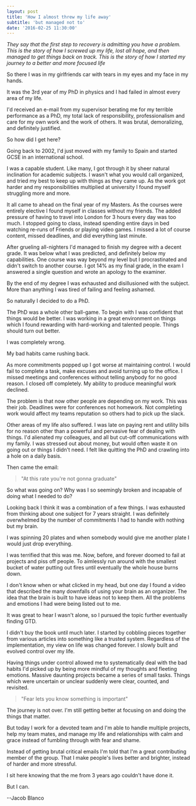 ```yaml
---
layout: post
title: 'How I almost threw my life away'
subtitle: 'but managed not to'
date: '2016-02-25 11:30:00'
---
```


*They say that the first step to recovery is admitting you have a problem. This is the story of how I screwed up my life, lost all hope, and then managed to get things back on track. This is the story of how I started my journey to a better and more focused life*

So there I was in my girlfriends car with tears in my eyes and my face in my hands.

It was the 3rd year of my PhD in physics and I had failed in almost every area of my life.

I'd received an e-mail from my supervisor berating me for my terrible performance as a PhD, my total lack of responsibility, professionalism and care for my own work and the work of others. It was brutal, demoralizing, and definitely justified.

So how did I get here?

Going back to 2002, I'd just moved with my family to Spain and started GCSE in an international school.

I was a capable student. Like many, I got through it by sheer natural inclination for academic subjects. I wasn't what you would call organized, and tried my best to keep up with things as they came up. As the work got harder and my responsibilities multiplied at university I found myself struggling more and more.

It all came to ahead on the final year of my Masters. As the courses were entirely elective I found myself in classes without my friends. The added pressure of having to travel into London for 3 hours every day was too much. I stopped going to class, instead spending entire days in bed watching re-runs of Friends or playing video games. I missed a lot of course content, missed deadlines, and did everything last minute.

After grueling all-nighters I'd managed to finish my degree with a decent grade. It was below what I was predicted, and definitely below my capabilities. One course was way beyond my level but I procrastinated and didn't switch to another course. I got 14% as my final grade, in the exam I answered a single question and wrote an apology to the examiner.

By the end of my degree I was exhausted and disillusioned with the subject. More than anything I was tired of failing and feeling ashamed.

So naturally I decided to do a PhD.

The PhD was a whole other ball-game. To begin with I was confident that things would be better. I was working in a great environment on things which I found rewarding with hard-working and talented people. Things should turn out better.

I was completely wrong.

My bad habits came rushing back.

As more commitments popped up I got worse at maintaining control. I would fail to complete a task, make excuses and avoid turning up to the office. I missed meetings and conferences without telling anybody for no good reason. I closed off completely. My ability to produce meaningful work declined.

The problem is that now other people are depending on my work. This was their job. Deadlines were for conferences not homework. Not completing work would affect my teams reputation so others had to pick up the slack.

Other areas of my life also suffered. I was late on paying rent and utility bills for no reason other than a powerful and pervasive fear of dealing with things. I'd alienated my colleagues, and all but cut-off communications with my family. I was stressed out about money, but would often waste it on going out or things I didn't need. I felt like quitting the PhD and crawling into a hole on a daily basis.

Then came the email:
> "At this rate you're not gonna graduate"

So what was going on? Why was I so seemingly broken and incapable of doing what I needed to do?

Looking back I think it was a combination of a few things. I was exhausted from thinking about one subject for 7 years straight. I was definitely overwhelmed by the number of commitments I had to handle with nothing but my brain.

I was spinning 20 plates and when somebody would give me another plate I would just drop everything.

I was terrified that this was me. Now, before, and forever doomed to fail at projects and piss off people. To aimlessly run around with the smallest bucket of water putting out fires until eventually the whole house burns down.

I don't know when or what clicked in my head, but one day I found a video that described the many downfalls of using your brain as an organizer. The idea that the brain is built to have ideas not to keep them. All the problems and emotions I had were being listed out to me.

It was great to hear I wasn't alone, so I pursued the topic further eventually finding GTD.

I didn't buy the book until much later. I started by cobbling pieces together from various articles into something like a trusted system. Regardless of the implementation, my view on life was changed forever. I slowly built and evolved control over my life.

Having things under control allowed me to systematically deal with the bad habits I'd picked up by being more mindful of my thoughts and fleeting emotions. Massive daunting projects became a series of small tasks. Things which were uncertain or unclear suddenly were clear, counted, and revisited.

> "Fear lets you know something is important"

The journey is not over. I'm still getting better at focusing on and doing the things that matter.

But today I work for a devoted team and I'm able to handle multiple projects, help my team mates, and manage my life and relationships with calm and grace instead of fumbling through with fear and shame.

Instead of getting brutal critical emails I'm told that I'm a great contributing member of the group. That I make people's lives better and brighter, instead of harder and more stressful.

I sit here knowing that the me from 3 years ago couldn't have done it.

But I can.

--Jacob Blanco